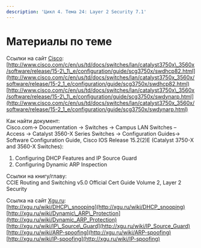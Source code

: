 ```yaml
---
description: 'Цикл 4. Тема 24: Layer 2 Security 7.1'
---
```


# Материалы по теме

Ссылки на сайт [Cisco](http://www.cisco.com/):  
[http://www.cisco.com/c/en/us/td/docs/switches/lan/catalyst3750x\_3560x/software/release/15-2\_1\_e/configuration/guide/scg3750x/swdhcp82.html](http://www.cisco.com/c/en/us/td/docs/switches/lan/catalyst3750x_3560x/software/release/15-2_1_e/configuration/guide/scg3750x/swdhcp82.html)  
[http://www.cisco.com/c/en/us/td/docs/switches/lan/catalyst3750x\_3560x/software/release/15-2\_1\_e/configuration/guide/scg3750x/swdynarp.html](http://www.cisco.com/c/en/us/td/docs/switches/lan/catalyst3750x_3560x/software/release/15-2_1_e/configuration/guide/scg3750x/swdynarp.html)

Как найти документ:  
Cisco.com→ Documentation → Switches → Campus LAN Switches – Access → Catalyst 3560-X Series Switches → Configuration Guides→ Software Configuration Guide, Cisco IOS Release 15.2\(2\)E \(Catalyst 3750-X and 3560-X Switches\):  
1. Configuring DHCP Features and IP Source Guard  
2. Configuring Dynamic ARP Inspection

Ссылки на книгу/главу:  
CCIE Routing and Switching v5.0 Official Cert Guide Volume 2, Layer 2 Security

Ссылка на сайт [Xgu.ru](http://www.xgu.ru/):  
[http://xgu.ru/wiki/DHCP\_snooping](http://xgu.ru/wiki/DHCP_snooping)  
[http://xgu.ru/wiki/Dynamic\_ARP\_Protection](http://xgu.ru/wiki/Dynamic_ARP_Protection)  
[http://xgu.ru/wiki/IP\_Source\_Guard](http://xgu.ru/wiki/IP_Source_Guard)  
[http://xgu.ru/wiki/ARP-spoofing](http://xgu.ru/wiki/ARP-spoofing)  
[http://xgu.ru/wiki/IP-spoofing](http://xgu.ru/wiki/IP-spoofing)

